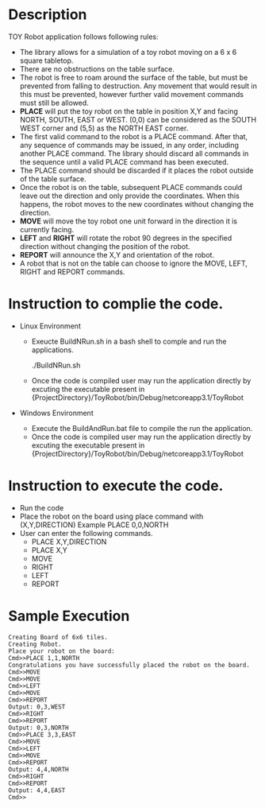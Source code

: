 # Description

TOY Robot application follows following rules:
- The library allows for a simulation of a toy robot moving on a 6 x 6 square tabletop.
- There are no obstructions on the table surface.
- The robot is free to roam around the surface of the table, but must be prevented from falling to destruction. Any movement that would result in this must be prevented, however further valid movement commands must still be allowed.
- **PLACE** will put the toy robot on the table in position X,Y and facing NORTH, SOUTH, EAST or WEST.
(0,0) can be considered as the SOUTH WEST corner and (5,5) as the NORTH EAST corner.
- The first valid command to the robot is a PLACE command. After that, any sequence of commands may be issued, in any order, including another PLACE command. The library should discard all commands in the sequence until a valid PLACE command has been executed.
- The PLACE command should be discarded if it places the robot outside of the table surface.
- Once the robot is on the table, subsequent PLACE commands could leave out the direction and only provide the coordinates. When this happens, the robot moves to the new coordinates without changing the direction.
- **MOVE** will move the toy robot one unit forward in the direction it is currently facing.
- **LEFT** and **RIGHT** will rotate the robot 90 degrees in the specified direction without changing the position of the robot.
- **REPORT** will announce the X,Y and orientation of the robot.
- A robot that is not on the table can choose to ignore the MOVE, LEFT, RIGHT and REPORT commands.

# Instruction to complie the code.
- Linux Environment
  * Exeucte BuildNRun.sh in a bash shell to comple and run the applications.
    
      ./BuildNRun.sh
    
  * Once the code is compiled user may run the application directly by excuting the executable present in {ProjectDirectory}/ToyRobot/bin/Debug/netcoreapp3.1/ToyRobot
  


- Windows Environment
  * Execute the BuildAndRun.bat file to compile the run the application.
  * Once the code is compiled user may run the application directly by excuting the executable present in {ProjectDirectory}/ToyRobot/bin/Debug/netcoreapp3.1/ToyRobot

# Instruction to execute the code.
- Run the code
- Place the robot on the board using place command with (X,Y,DIRECTION)
  Example PLACE 0,0,NORTH
- User can enter the following commands.
  * PLACE X,Y,DIRECTION
  * PLACE X,Y
  * MOVE
  * RIGHT
  * LEFT
  * REPORT
  
# Sample Execution
    Creating Board of 6x6 tiles.
    Creating Robot.
    Place your robot on the board:
    Cmd>>PLACE 1,1,NORTH
    Congratulations you have successfully placed the robot on the board.
    Cmd>>MOVE
    Cmd>>MOVE
    Cmd>>LEFT
    Cmd>>MOVE
    Cmd>>REPORT
    Output: 0,3,WEST
    Cmd>>RIGHT
    Cmd>>REPORT
    Output: 0,3,NORTH
    Cmd>>PLACE 3,3,EAST
    Cmd>>MOVE
    Cmd>>LEFT
    Cmd>>MOVE
    Cmd>>REPORT
    Output: 4,4,NORTH
    Cmd>>RIGHT
    Cmd>>REPORT
    Output: 4,4,EAST
    Cmd>>
